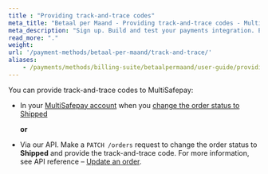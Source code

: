 ```yaml
---
title : "Providing track-and-trace codes"
meta_title: "Betaal per Maand - Providing track-and-trace codes - MultiSafepay Docs"
meta_description: "Sign up. Build and test your payments integration. Explore our products and services. Use our API reference, SDKs, and wrappers. Get support."
read_more: "."
weight: 
url: '/payment-methods/betaal-per-maand/track-and-trace/'
aliases:
    - /payments/methods/billing-suite/betaalpermaand/user-guide/providing-track-and-trace/
---
```


You can provide track-and-trace codes to MultiSafepay:

- In your [MultiSafepay account](https://merchant.multisafepay.com) when you [change the order status to Shipped](/payments/methods/billing-suite/betaalpermaand/faq/changing-order-status-to-shipped/)  

  **or**  

- Via our API. Make a `PATCH /orders` request to change the order status to **Shipped** and provide the track-and-trace code. For more information, see API reference – [Update an order](https://docs.multisafepay.com/api/#update-an-order).
